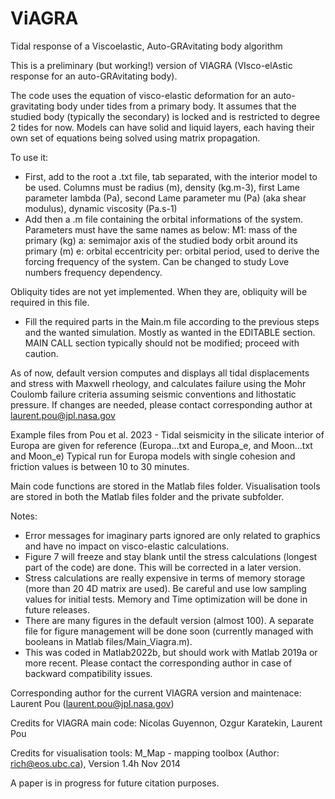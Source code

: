 # ViAGRA
Tidal response of a Viscoelastic, Auto-GRAvitating body algorithm

This is a preliminary (but working!) version of VIAGRA (VIsco-elAstic response for an auto-GRAvitating body).

The code uses the equation of visco-elastic deformation for an auto-gravitating body under tides from a primary body.
It assumes that the studied body (typically the secondary) is locked and is restricted to degree 2 tides for now.
Models can have solid and liquid layers, each having their own set of equations being solved using matrix propagation.

To use it:
- First, add to the root a .txt file, tab separated, with the interior model to be used.
Columns must be radius (m), density (kg.m-3), first Lame parameter lambda (Pa), second Lame parameter mu (Pa) (aka shear modulus), dynamic viscosity (Pa.s-1)
- Add then a .m file containing the orbital informations of the system.
Parameters must have the same names as below:
M1: mass of the primary (kg)
a: semimajor axis of the studied body orbit around its primary (m)
e: orbital eccentricity
per: orbital period, used to derive the forcing frequency of the system. Can be changed to study Love numbers frequency dependency.

Obliquity tides are not yet implemented. When they are, obliquity will be required in this file.

- Fill the required parts in the Main.m file according to the previous steps and the wanted simulation.
Mostly as wanted in the EDITABLE section. MAIN CALL section typically should not be modified; proceed with caution.

As of now, default version computes and displays all tidal displacements and stress with Maxwell rheology, and calculates failure using the Mohr Coulomb failure criteria assuming seismic conventions and lithostatic pressure.
If changes are needed, please contact corresponding author at laurent.pou@jpl.nasa.gov


Example files from Pou et al. 2023 - Tidal seismicity in the silicate interior of Europa are given for reference (Europa...txt and Europa_e, and Moon...txt and Moon_e)
Typical run for Europa models with single cohesion and friction values is between 10 to 30 minutes.

Main code functions are stored in the Matlab files folder.
Visualisation tools are stored in both the Matlab files folder and the private subfolder.


Notes:
- Error messages for imaginary parts ignored are only related to graphics and have no impact on visco-elastic calculations.
- Figure 7 will freeze and stay blank until the stress calculations (longest part of the code) are done. 
This will be corrected in a later version.
- Stress calculations are really expensive in terms of memory storage (more than 20 4D matrix are used). 
Be careful and use low sampling values for initial tests.
Memory and Time optimization will be done in future releases.
- There are many figures in the default version (almost 100).
A separate file for figure management will be done soon (currently managed with booleans in Matlab files/Main_Viagra.m).
- This was coded in Matlab2022b, but should work with Matlab 2019a or more recent. Please contact the corresponding author in case of backward compatibility issues.


Corresponding author for the current VIAGRA version and maintenace: Laurent Pou (laurent.pou@jpl.nasa.gov)

Credits for VIAGRA main code: Nicolas Guyennon, Ozgur Karatekin, Laurent Pou

Credits for visualisation tools: M_Map - mapping toolbox (Author: rich@eos.ubc.ca), Version 1.4h  Nov 2014

A paper is in progress for future citation purposes.

